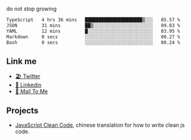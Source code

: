 do not stop growing


<!--START_SECTION:waka-->

```txt
TypeScript   4 hrs 36 mins   █████████████████████▒░░░   85.57 %
JSON         31 mins         ██▒░░░░░░░░░░░░░░░░░░░░░░   09.83 %
YAML         12 mins         █░░░░░░░░░░░░░░░░░░░░░░░░   03.95 %
Markdown     0 secs          ░░░░░░░░░░░░░░░░░░░░░░░░░   00.27 %
Bash         0 secs          ░░░░░░░░░░░░░░░░░░░░░░░░░   00.24 %
```

<!--END_SECTION:waka-->

## Link me

- [🏖️ Twitter](https://twitter.com/yuetong3yu)
- [🧳 Linkedin](https://www.linkedin.com/in/yuetong3yu)
- [📧 Mail To Me](mailto:yuetong3yu@gmail.com)


## Projects 

- [JavaScript Clean Code](https://js-clean-code-cn.vercel.app/), chinese translation for how to write clean js code.
